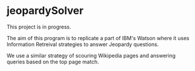 # jeopardySolver

This project is in progress.

The aim of this program is to replicate a part of IBM's Watson where it uses Information Retreival strategies to answer Jeopardy questions.

We use a similar strategy of scouring Wikipedia pages and answering queries based on the top page match.
